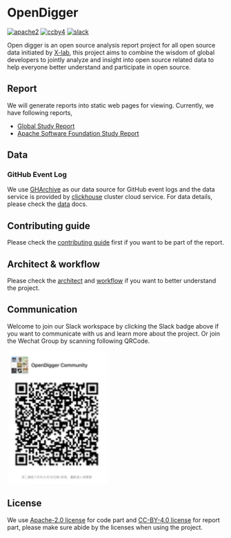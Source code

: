 # OpenDigger

[![apache2](https://img.shields.io/badge/license-Apache%202-blue)](LICENSE) [![ccby4](https://img.shields.io/badge/license-CC%20BY%204.0-blue)](LICENSE-CC-BY) [![slack](https://img.shields.io/badge/slack-join%20chat-green)](https://join.slack.com/t/x-github-analysis/shared_invite/zt-jate2dty-oCvEheSrI0fI2BckbR1ptQ)

Open digger is an open source analysis report project for all open source data initiated by [X-lab](https://x-lab.info), this project aims to combine the wisdom of global developers to jointly analyze and insight into open source related data to help everyone better understand and participate in open source.

## Report

We will generate reports into static web pages for viewing. Currently, we have following reports,

- [Global Study Report](http://opendigger-oss.x-lab.info/global-study.html)
- [Apache Software Foundation Study Report](http://opendigger-oss.x-lab.info/case-study-ASF.html)

## Data

### GitHub Event Log

We use [GHArchive](https://www.gharchive.org/) as our data source for GitHub event logs and the data service is provided by [clickhouse](https://clickhouse.tech/) cluster cloud service. For data details, please check the [data](https://github.com/X-lab2017/open-digger/blob/master/docs/DATA.md) docs.

## Contributing guide

Please check the [contributing guide](http://www.x-lab.info/open-digger/#/CONTRIBUTING) first if you want to be part of the report.

## Architect & workflow

Please check the [architect](https://www.x-lab.info/open-digger/#/architecture) and [workflow](https://www.x-lab.info/open-digger/#/workflow) if you want to better understand the project.

## Communication

Welcome to join our Slack workspace by clicking the Slack badge above if you want to communicate with us and learn more about the project. Or join the Wechat Group by scanning following QRCode.

![](./docs/assets/wechat-qrcode.png)

## License

We use [Apache-2.0 license](LICENSE) for code part and [CC-BY-4.0 license](LICENSE-CC-BY) for report part, please make sure abide by the licenses when using the project.
